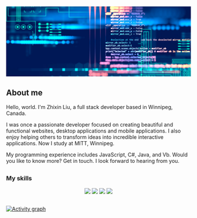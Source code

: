 ![](./assets/techBanner.jpeg)

## About me

Hello, world. I'm Zhixin Liu, a full stack developer based
in Winnipeg, Canada.

I was once a passionate developer focused on creating beautiful and functional
websites, desktop applications and mobile applications. I also enjoy helping 
others to transform ideas into incredible interactive applications. Now I study
at MITT, Winnipeg. 

My programming experience includes JavaScript, C#, Java, and Vb. Would you like to know more? Get in touch. I look
forward to hearing from you.

##

### My skills
<p align="center">
<img src="https://img.shields.io/badge/Code%20-%20Javascript%20-%202aa889"/>
<img src="https://img.shields.io/badge/Code%20-%20C%23%20-%202aa889"/>
<img src="https://img.shields.io/badge/Code%20-%20Java%20-%202aa889"/>
<img src="https://img.shields.io/badge/Code%20-%20Vb%20-%202aa889"/>
</p>

##
[![Activity graph](https://github-readme-activity-graph.vercel.app/graph?username=kensindyliu&theme=gotham&hide_border=true)](https://github.com/ashutosh00710/github-readme-activity-graph)
